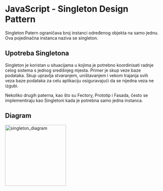 # JavaScript - Singleton Design Pattern

Singleton Patern ograničava broj instanci određenog objekta na samo jednu. Ova pojedinačna instanca naziva se singleton.

## Upotreba Singletona

Singleton je koristan u situacijama u kojima je potrebno koordinisati radnje celog sistema s jednog središnjeg mjesta. Primer je skup veze baze podataka. Skup upravlja stvaranjem, uništavanjem i vekom trajanja svih veza baze podataka za celu aplikaciju osiguravajući da se nijedna veza ne izgubi. 

Nekoliko drugih paterna, kao što su Fectory, Prototip i Fasada, često se implementiraju kao Singletoni kada je potrebna samo jedna instanca.

## Diagram 

<img width="200" alt="singleton_diagram" src="https://user-images.githubusercontent.com/21141150/205887398-e77f30b7-5a8b-42c0-be49-39d64421ab45.png">
